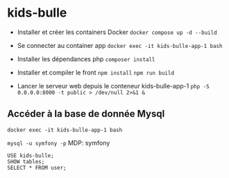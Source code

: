 # kids-bulle

* Installer et créer les containers Docker
`docker compose up -d --build`

* Se connecter au container app
`docker exec -it kids-bulle-app-1 bash`

* Installer les dépendances php
`composer install`

* Installer et compiler le front
`npm install`
`npm run build`

* Lancer le serveur web depuis le conteneur kids-bulle-app-1 
`php -S 0.0.0.0:8000 -t public > /dev/null 2>&1 &`


## Accéder à la base de donnée Mysql
`docker exec -it kids-bulle-app-1 bash`

`mysql -u symfony -p`
MDP: symfony

```
USE kids-bulle;
SHOW tables;
SELECT * FROM user;
```